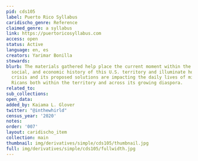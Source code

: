 ```yaml
---
pid: cds105
label: Puerto Rico Syllabus
caridischo_genre: Reference
claimed_genre: a syllabus
link: https://puertoricosyllabus.com
access: open
status: Active
language: en, es
creators: Yarimar Bonilla
stewards:
blurb: The materials gathered help place the current moment within the larger political,
  social, and economic history of this U.S. territory and illuminate how both the
  crisis and its proposed solutions are impacting the daily lives of millions of Puerto
  Ricans both within the territory and across its growing diaspora.
related_to:
sub_collections:
open_data:
added_by: Kaiama L. Glover
twitter: "@inthewhirld"
census_year: '2020'
notes:
order: '007'
layout: caridischo_item
collection: main
thumbnail: img/derivatives/simple/cds105/thumbnail.jpg
full: img/derivatives/simple/cds105/fullwidth.jpg
---
```


